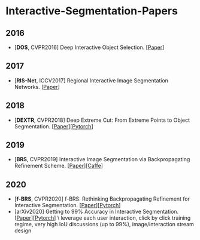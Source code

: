 # Interactive-Segmentation-Papers

## 2016
- [**DOS**, CVPR2016] Deep Interactive Object Selection. [[Paper](https://openaccess.thecvf.com/content_cvpr_2016/papers/Xu_Deep_Interactive_Object_CVPR_2016_paper.pdf)]

## 2017 
- [**RIS-Net**, ICCV2017] Regional Interactive Image Segmentation Networks. [[Paper](https://openaccess.thecvf.com/content_iccv_2017/html/Liew_Regional_Interactive_Image_ICCV_2017_paper.html)]

## 2018
- [**DEXTR**, CVPR2018] Deep Extreme Cut: From Extreme Points to Object Segmentation. [[Paper](https://openaccess.thecvf.com/content_cvpr_2018/html/Maninis_Deep_Extreme_Cut_CVPR_2018_paper.html)][[Pytorch](https://github.com/scaelles/DEXTR-PyTorch)]

## 2019
- [**BRS**, CVPR2019] Interactive Image Segmentation via Backpropagating Refinement Scheme. [[Paper](https://vcg.seas.harvard.edu/publications/interactive-image-segmentation-via-backpropagating-refinement-scheme/paper)][[Caffe](https://github.com/wdjang/BRS-Interactive_segmentation)]

## 2020
- [**f-BRS**, CVPR2020] f-BRS: Rethinking Backpropagating Refinement for Interactive Segmentation. [[Paper](https://arxiv.org/abs/2001.10331)][[Pytorch](https://github.com/saic-vul/fbrs_interactive_segmentation/tree/master)]
- [arXiv2020] Getting to 99% Accuracy in Interactive Segmentation. [[Paper](https://arxiv.org/abs/2003.07932)][[Pytorch](https://github.com/MarcoForte/DeepInteractiveSegmentation)] \\
leverage each user interaction, click by click training regime, very high IoU discussions (up to 99%), image/interaction stream design  
